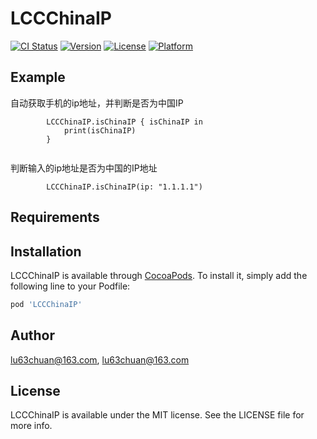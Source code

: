 # LCCChinaIP

[![CI Status](https://img.shields.io/travis/lu63chuan@163.com/LCCChinaIP.svg?style=flat)](https://travis-ci.org/lu63chuan@163.com/LCCChinaIP)
[![Version](https://img.shields.io/cocoapods/v/LCCChinaIP.svg?style=flat)](https://cocoapods.org/pods/LCCChinaIP)
[![License](https://img.shields.io/cocoapods/l/LCCChinaIP.svg?style=flat)](https://cocoapods.org/pods/LCCChinaIP)
[![Platform](https://img.shields.io/cocoapods/p/LCCChinaIP.svg?style=flat)](https://cocoapods.org/pods/LCCChinaIP)

## Example

自动获取手机的ip地址，并判断是否为中国IP
```
        LCCChinaIP.isChinaIP { isChinaIP in
            print(isChinaIP)
        }
        
```
判断输入的ip地址是否为中国的IP地址
```
        LCCChinaIP.isChinaIP(ip: "1.1.1.1")
```

## Requirements

## Installation

LCCChinaIP is available through [CocoaPods](https://cocoapods.org). To install
it, simply add the following line to your Podfile:

```ruby
pod 'LCCChinaIP'
```

## Author

lu63chuan@163.com, lu63chuan@163.com

## License

LCCChinaIP is available under the MIT license. See the LICENSE file for more info.
